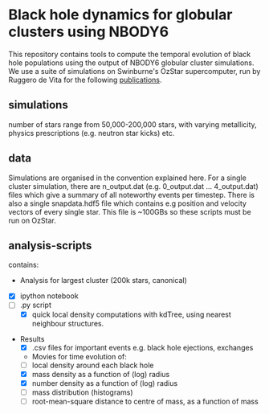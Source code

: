 # Black hole dynamics for globular clusters using NBODY6

This repository contains tools to compute the temporal evolution of black hole populations using the output of NBODY6 globular cluster simulations.
We use a suite of simulations on Swinburne's OzStar supercomputer, run by Ruggero de Vita for the following [publications](https://ui.adsabs.harvard.edu/search/filter_author_facet_hier_fq_author=AND&filter_author_facet_hier_fq_author=author_facet_hier%3A%220%2Fde%20Vita%2C%20R%22&filter_author_facet_hier_fq_author=author_facet_hier%3A%220%2FMacLeod%2C%20M%22&filter_property_fq_property=AND&filter_property_fq_property=property%3A%22refereed%22&fq=%7B!type%3Daqp%20v%3D%24fq_author%7D&fq=%7B!type%3Daqp%20v%3D%24fq_property%7D&fq_author=(author_facet_hier%3A%220%2Fde%20Vita%2C%20R%22%20AND%20author_facet_hier%3A%220%2FMacLeod%2C%20M%22)&fq_property=(property%3A%22refereed%22)&p_=0&q=%20%20author%3A%22de%20Vita%22%20%20author%3A%22Trenti%22%20%20author%3A%22MacLeod%22&sort=date%20desc%2C%20bibcode%20desc).

## simulations

number of stars range from 50,000-200,000 stars, with varying metallicity, physics prescriptions (e.g. neutron star kicks) etc.

## data

Simulations are organised in the convention explained here.
For a single cluster simulation, there are n_output.dat (e.g. 0_output.dat ... 4_output.dat)
files which give a summary of all noteworthy events per timestep.
There is also a single snapdata.hdf5 file which contains e.g position and velocity vectors of every single star. This file is ~100GBs so these scripts must be run on OzStar.

## analysis-scripts

contains:

-  Analysis for largest cluster (200k stars, canonical)
  - [x] ipython notebook
  - [ ] .py script
    - [x] quick local density computations with kdTree, using nearest neighbour structures.
  - Results
    - [x] .csv files for important events e.g. black hole ejections, exchanges
    -  Movies for time evolution of:
    - [ ] local density around each black hole
    - [x] mass density as a function of (log) radius
    - [x] number density as a function of (log) radius
    - [ ] mass distribution (histograms)
    - [ ] root-mean-square distance to centre of mass, as a function of mass
